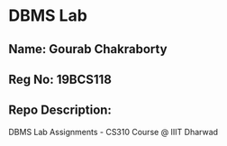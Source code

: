 # DBMS Lab
## Name: Gourab Chakraborty
## Reg No: 19BCS118
## Repo Description: 
DBMS Lab Assignments - CS310 Course @ IIIT Dharwad
